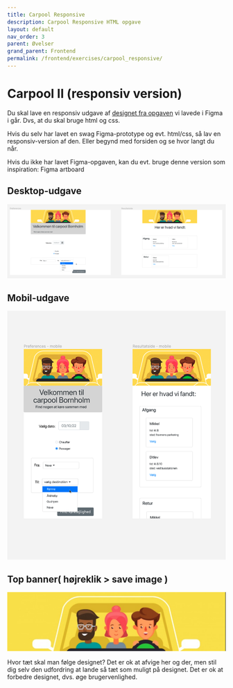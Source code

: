 ```yaml
---
title: Carpool Responsive
description: Carpool Responsive HTML opgave
layout: default
nav_order: 3
parent: Øvelser
grand_parent: Frontend
permalink: /frontend/exercises/carpool_responsive/
---
```


# Carpool II (responsiv version)

Du skal lave en responsiv udgave af [designet fra opgaven](./carpool.md) vi lavede i Figma i går. Dvs, at du skal bruge html og css.

Hvis du selv har lavet en swag Figma-prototype og evt. html/css, så lav en responsiv-version af den. Eller begynd med forsiden og se hvor langt du når.

Hvis du ikke har lavet Figma-opgaven, kan du evt. bruge denne version som inspiration: Figma artboard

## Desktop-udgave

![desktop](./images/carpool_figma_desktop.png)

## Mobil-udgave

![mobile](./images/carpool_figma_mobile.png)

## Top banner( højreklik > save image )

![banner](./images/carpool_topbanner.jpg)

Hvor tæt skal man følge designet?
Det er ok at afvige her og der, men stil dig selv den udfordring at lande så tæt som muligt på designet.
Det er ok at forbedre designet, dvs. øge brugervenlighed.
